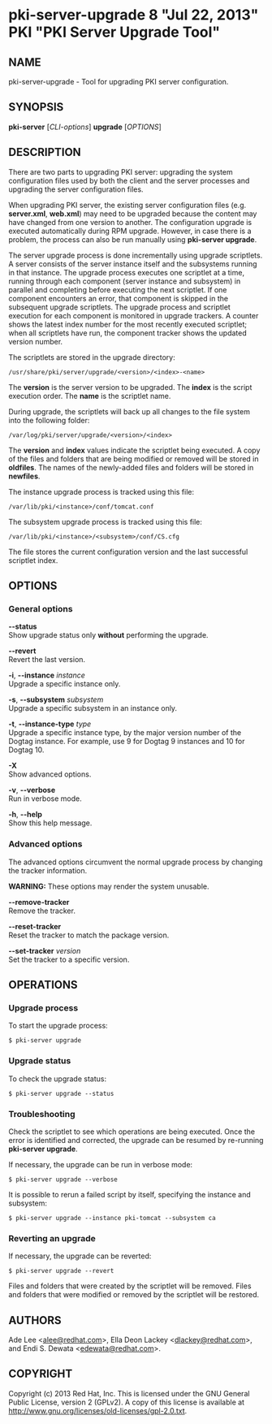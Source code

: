 # pki-server-upgrade 8 "Jul 22, 2013" PKI "PKI Server Upgrade Tool"

## NAME

pki-server-upgrade - Tool for upgrading PKI server configuration.

## SYNOPSIS

**pki-server** [*CLI-options*] **upgrade** [*OPTIONS*]

## DESCRIPTION

There are two parts to upgrading PKI server:
upgrading the system configuration files used by both the client and the server processes
and upgrading the server configuration files.

When upgrading PKI server, the existing server configuration files (e.g. **server.xml**, **web.xml**)
may need to be upgraded because the content may have changed from one version to another.
The configuration upgrade is executed automatically during RPM upgrade.
However, in case there is a problem, the process can also be run manually using **pki-server upgrade**.

The server upgrade process is done incrementally using upgrade scriptlets.
A server consists of the server instance itself and the subsystems running in that instance.
The upgrade process executes one scriptlet at a time,
running through each component (server instance and subsystem) in parallel and completing before executing the next scriptlet.
If one component encounters an error, that component is skipped in the subsequent upgrade scriptlets.
The upgrade process and scriptlet execution for each component is monitored in upgrade trackers.
A counter shows the latest index number for the most recently executed scriptlet;
when all scriptlets have run, the component tracker shows the updated version number.

The scriptlets are stored in the upgrade directory:

```
/usr/share/pki/server/upgrade/<version>/<index>-<name>
```

The **version** is the server version to be upgraded. The **index** is the script execution order.
The **name** is the scriptlet name.

During upgrade, the scriptlets will back up all changes to the file system into the following folder:

```
/var/log/pki/server/upgrade/<version>/<index>
```

The **version** and **index** values indicate the scriptlet being executed.
A copy of the files and folders that are being modified or removed will be stored in **oldfiles**.
The names of the newly-added files and folders will be stored in **newfiles**.

The instance upgrade process is tracked using this file:

```
/var/lib/pki/<instance>/conf/tomcat.conf
```

The subsystem upgrade process is tracked using this file:

```
/var/lib/pki/<instance>/<subsystem>/conf/CS.cfg
```

The file stores the current configuration version and the last successful scriptlet index.

## OPTIONS

### General options

**--status**  
    Show upgrade status only **without** performing the upgrade.

**--revert**  
    Revert the last version.

**-i**, **--instance** *instance*  
    Upgrade a specific instance only.

**-s**, **--subsystem** *subsystem*  
    Upgrade a specific subsystem in an instance only.

**-t**, **--instance-type** *type*  
    Upgrade a specific instance type, by the major version number of the Dogtag instance.
    For example, use 9 for Dogtag 9 instances and 10 for Dogtag 10.

**-X**  
    Show advanced options.

**-v**, **--verbose**  
    Run in verbose mode.

**-h**, **--help**  
    Show this help message.

### Advanced options

The advanced options circumvent the normal upgrade process by changing the tracker information.

**WARNING:** These options may render the system unusable.

**--remove-tracker**  
    Remove the tracker.

**--reset-tracker**  
    Reset the tracker to match the package version.

**--set-tracker** *version*  
    Set the tracker to a specific version.

## OPERATIONS

### Upgrade process

To start the upgrade process:

```
$ pki-server upgrade
```

### Upgrade status

To check the upgrade status:

```
$ pki-server upgrade --status
```

### Troubleshooting

Check the scriptlet to see which operations are being executed.
Once the error is identified and corrected, the upgrade can be resumed by re-running **pki-server upgrade**.

If necessary, the upgrade can be run in verbose mode:

```
$ pki-server upgrade --verbose
```

It is possible to rerun a failed script by itself, specifying the instance and subsystem:

```
$ pki-server upgrade --instance pki-tomcat --subsystem ca
```

### Reverting an upgrade

If necessary, the upgrade can be reverted:

```
$ pki-server upgrade --revert
```

Files and folders that were created by the scriptlet will be removed.
Files and folders that were modified or removed by the scriptlet will be restored.

## AUTHORS

Ade Lee &lt;alee@redhat.com&gt;, Ella Deon Lackey &lt;dlackey@redhat.com&gt;, and Endi S. Dewata &lt;edewata@redhat.com&gt;.

## COPYRIGHT

Copyright (c) 2013 Red Hat, Inc.
This is licensed under the GNU General Public License, version 2 (GPLv2).
A copy of this license is available at http://www.gnu.org/licenses/old-licenses/gpl-2.0.txt.
